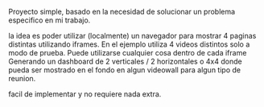 Proyecto simple, basado en la necesidad de solucionar un problema especifico en mi trabajo.

la idea es poder utilizar (localmente) un navegador para mostrar 4 paginas distintas utilizando iframes. En el ejemplo utiliza 4 videos distintos solo a modo de prueba. Puede utilizarse cualquier cosa dentro de cada iframe
Generando un dashboard de 2 verticales / 2 horizontales o 4x4 donde pueda ser mostrado en el fondo en algun videowall para algun tipo de reunion.

facil de implementar y no requiere nada extra. 
